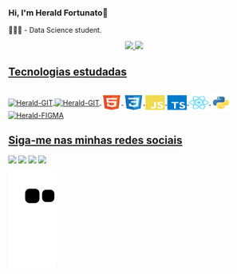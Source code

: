 ### Hi, I'm Herald Fortunato👋

🧑🏽‍💻 - Data Science student.

<div align="center">
  <a href="https://github.com/Fortunato-Herald">
  <img height="160" src="https://github-readme-stats.vercel.app/api?username=Fortunato-Herald&show_icons=true&theme=onedark&include_all_commits=true&count_private=true"/>
  <img height="160" src="https://github-readme-stats.vercel.app/api/top-langs/?username=Fortunato-Herald&layout=compact&langs_count=7&theme=onedark"/>
</div>

  ## 
  <h2>Tecnologias estudadas</h2>
  <div style="display: inline_block"><br>
    <img align="center" alt="Herald-GIT" height="30" width="40" src="https://cdn.jsdelivr.net/gh/devicons/devicon/icons/ubuntu/ubuntu-plain.svg">
    <img align="center" alt="Herald-GIT" height="30" width="40" src="https://cdn.jsdelivr.net/gh/devicons/devicon/icons/git/git-original.svg">
    <img align="center" alt="Herald-HTML" height="30" width="40" src="https://raw.githubusercontent.com/devicons/devicon/master/icons/html5/html5-original.svg">
    <img align="center" alt="Herald-CSS" height="30" width="40" src="https://raw.githubusercontent.com/devicons/devicon/master/icons/css3/css3-original.svg">
    <img align="center" alt="Herald-Js" height="30" width="40" src="https://raw.githubusercontent.com/devicons/devicon/master/icons/javascript/javascript-plain.svg">
    <img align="center" alt="Herald-Ts" height="30" width="40" src="https://raw.githubusercontent.com/devicons/devicon/master/icons/typescript/typescript-plain.svg">
    <img align="center" alt="Herald-React" height="30" width="40" src="https://raw.githubusercontent.com/devicons/devicon/master/icons/react/react-original.svg">
    <img align="center" alt="Herald-Python" height="30" width="40" src="https://raw.githubusercontent.com/devicons/devicon/master/icons/python/python-original.svg">
    <img align="center" alt="Herald-FIGMA" height="30" width="40" src="https://cdn.jsdelivr.net/gh/devicons/devicon/icons/figma/figma-original.svg">
</div>

##

  <h2>Siga-me nas minhas redes sociais</h2>
<div> 
  <a href="https://www.instagram.com/herald.fortunato/" target="_blank"><img src="https://img.shields.io/badge/-Instagram-%23E4405F?style=for-the-badge&logo=instagram&logoColor=white" target="_blank"></a>
  <a href="https://www.facebook.com/herald.fortunato.12/" target="_blank"><img src="https://img.shields.io/badge/Facebook-1877F2?style=for-the-badge&logo=facebook&logoColor=white" target="_blank"></a> 
  <a href = "mailto:heraldfortunato1@gmail.com"><img src="https://img.shields.io/badge/-Gmail-%23333?style=for-the-badge&logo=gmail&logoColor=white" target="_blank"></a>
  <a href="https://www.linkedin.com/in/herald-fortunato-sebasti%C3%A3o-677429218/" target="_blank"><img src="https://img.shields.io/badge/-LinkedIn-%230077B5?style=for-the-badge&logo=linkedin&logoColor=white" target="_blank"></a> 
 
  ![Snake animation](https://github.com/Fortunato-Herald/Fortunato-Herald/blob/output/github-contribution-grid-snake.svg)
 
</div>

